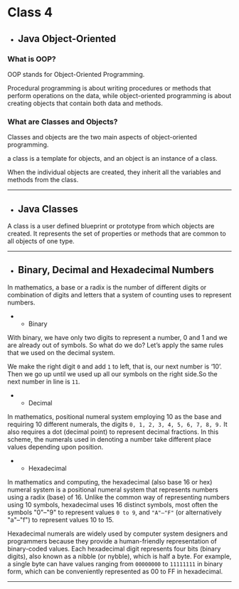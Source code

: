 # Class 4

* ## Java Object-Oriented
### What is OOP?
OOP stands for Object-Oriented Programming.

Procedural programming is about writing procedures or methods that perform operations on the data, while object-oriented programming is about creating objects that contain both data and methods.

### What are Classes and Objects?
Classes and objects are the two main aspects of object-oriented programming.

a class is a template for objects, and an object is an instance of a class.

When the individual objects are created, they inherit all the variables and methods from the class.

---
* ## Java Classes

A class is a user defined blueprint or prototype from which objects are created.  It represents the set of properties or methods that are common to all objects of one type.

---
* ## Binary, Decimal and Hexadecimal Numbers

In mathematics, a base or a radix is the number of different digits or combination of digits and letters that a system of counting uses to represent numbers.

* * Binary

With binary, we have only two digits to represent a number, 0 and 1 and we are already out of symbols. So what do we do? Let’s apply the same rules that we used on the decimal system.

We make the right digit `0` and add `1` to left, that is, our next number is ‘10’. Then we go up until we used up all our symbols on the right side.So the next number in line is `11`.


* * Decimal

In mathematics, positional numeral system employing 10 as the base and requiring 10 different numerals, the digits `0, 1, 2, 3, 4, 5, 6, 7, 8, 9.` It also requires a dot (decimal point) to represent decimal fractions. In this scheme, the numerals used in denoting a number take different place values depending upon position.

* * Hexadecimal

In mathematics and computing, the hexadecimal (also base 16 or hex) numeral system is a positional numeral system that represents numbers using a radix (base) of 16. Unlike the common way of representing numbers using 10 symbols, hexadecimal uses 16 distinct symbols, most often the symbols "0"–"9" to represent values `0 to 9`, and `"A"–"F"` (or alternatively "a"–"f") to represent values 10 to 15.

Hexadecimal numerals are widely used by computer system designers and programmers because they provide a human-friendly representation of binary-coded values. Each hexadecimal digit represents four bits (binary digits), also known as a nibble (or nybble), which is half a byte. For example, a single byte can have values ranging from `00000000` to `11111111` in binary form, which can be conveniently represented as 00 to FF in hexadecimal.

---
